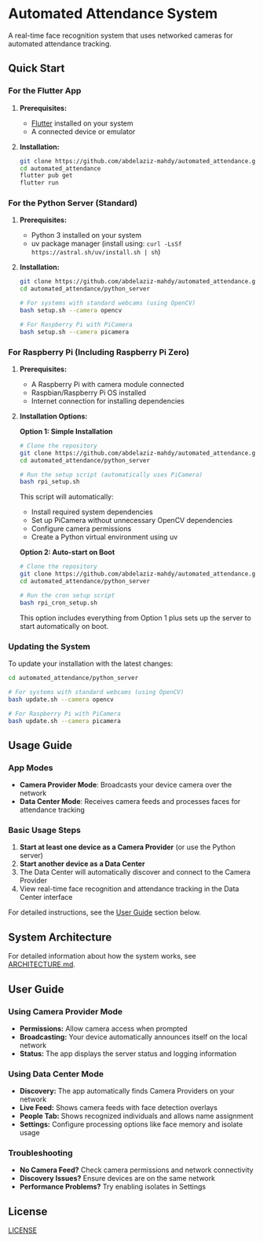 # Automated Attendance System

A real-time face recognition system that uses networked cameras for automated attendance tracking.

## Quick Start

### For the Flutter App

1. **Prerequisites:**
   - [Flutter](https://flutter.dev/docs/get-started/install) installed on your system
   - A connected device or emulator

2. **Installation:**
   ```bash
   git clone https://github.com/abdelaziz-mahdy/automated_attendance.git
   cd automated_attendance
   flutter pub get
   flutter run
   ```

### For the Python Server (Standard)

1. **Prerequisites:**
   - Python 3 installed on your system
   - uv package manager (install using: `curl -LsSf https://astral.sh/uv/install.sh | sh`)

2. **Installation:**
   ```bash
   git clone https://github.com/abdelaziz-mahdy/automated_attendance.git
   cd automated_attendance/python_server
   
   # For systems with standard webcams (using OpenCV)
   bash setup.sh --camera opencv
   
   # For Raspberry Pi with PiCamera
   bash setup.sh --camera picamera
   ```

### For Raspberry Pi (Including Raspberry Pi Zero)

1. **Prerequisites:**
   - A Raspberry Pi with camera module connected
   - Raspbian/Raspberry Pi OS installed
   - Internet connection for installing dependencies

2. **Installation Options:**

   **Option 1: Simple Installation**
   ```bash
   # Clone the repository
   git clone https://github.com/abdelaziz-mahdy/automated_attendance.git
   cd automated_attendance/python_server
   
   # Run the setup script (automatically uses PiCamera)
   bash rpi_setup.sh
   ```
   This script will automatically:
   - Install required system dependencies
   - Set up PiCamera without unnecessary OpenCV dependencies
   - Configure camera permissions
   - Create a Python virtual environment using uv

   **Option 2: Auto-start on Boot**
   ```bash
   # Clone the repository
   git clone https://github.com/abdelaziz-mahdy/automated_attendance.git
   cd automated_attendance/python_server
   
   # Run the cron setup script
   bash rpi_cron_setup.sh
   ```
   This option includes everything from Option 1 plus sets up the server to start automatically on boot.

### Updating the System

To update your installation with the latest changes:

```bash
cd automated_attendance/python_server

# For systems with standard webcams (using OpenCV)
bash update.sh --camera opencv

# For Raspberry Pi with PiCamera
bash update.sh --camera picamera
```

## Usage Guide

### App Modes

- **Camera Provider Mode**: Broadcasts your device camera over the network
- **Data Center Mode**: Receives camera feeds and processes faces for attendance tracking

### Basic Usage Steps

1. **Start at least one device as a Camera Provider** (or use the Python server)
2. **Start another device as a Data Center**
3. The Data Center will automatically discover and connect to the Camera Provider
4. View real-time face recognition and attendance tracking in the Data Center interface

For detailed instructions, see the [User Guide](#user-guide) section below.

## System Architecture

For detailed information about how the system works, see [ARCHITECTURE.md](ARCHITECTURE.md).

## User Guide

### Using Camera Provider Mode

- **Permissions:** Allow camera access when prompted
- **Broadcasting:** Your device automatically announces itself on the local network
- **Status:** The app displays the server status and logging information

### Using Data Center Mode

- **Discovery:** The app automatically finds Camera Providers on your network
- **Live Feed:** Shows camera feeds with face detection overlays
- **People Tab:** Shows recognized individuals and allows name assignment
- **Settings:** Configure processing options like face memory and isolate usage

### Troubleshooting

- **No Camera Feed?** Check camera permissions and network connectivity
- **Discovery Issues?** Ensure devices are on the same network
- **Performance Problems?** Try enabling isolates in Settings

## License

[LICENSE](LICENSE)


